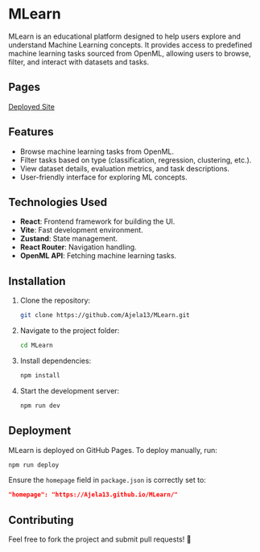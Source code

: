 # MLearn

MLearn is an educational platform designed to help users explore and understand Machine Learning concepts. It provides access to predefined machine learning tasks sourced from OpenML, allowing users to browse, filter, and interact with datasets and tasks.

## Pages

[Deployed Site](https://ajela13.github.io/MLearn/)

## Features

- Browse machine learning tasks from OpenML.
- Filter tasks based on type (classification, regression, clustering, etc.).
- View dataset details, evaluation metrics, and task descriptions.
- User-friendly interface for exploring ML concepts.

## Technologies Used

- **React**: Frontend framework for building the UI.
- **Vite**: Fast development environment.
- **Zustand**: State management.
- **React Router**: Navigation handling.
- **OpenML API**: Fetching machine learning tasks.

## Installation

1. Clone the repository:
   ```sh
   git clone https://github.com/Ajela13/MLearn.git
   ```
2. Navigate to the project folder:
   ```sh
   cd MLearn
   ```
3. Install dependencies:
   ```sh
   npm install
   ```
4. Start the development server:
   ```sh
   npm run dev
   ```

## Deployment

MLearn is deployed on GitHub Pages. To deploy manually, run:

```sh
npm run deploy
```

Ensure the `homepage` field in `package.json` is correctly set to:

```json
"homepage": "https://Ajela13.github.io/MLearn/"
```

## Contributing

Feel free to fork the project and submit pull requests! 🎉
